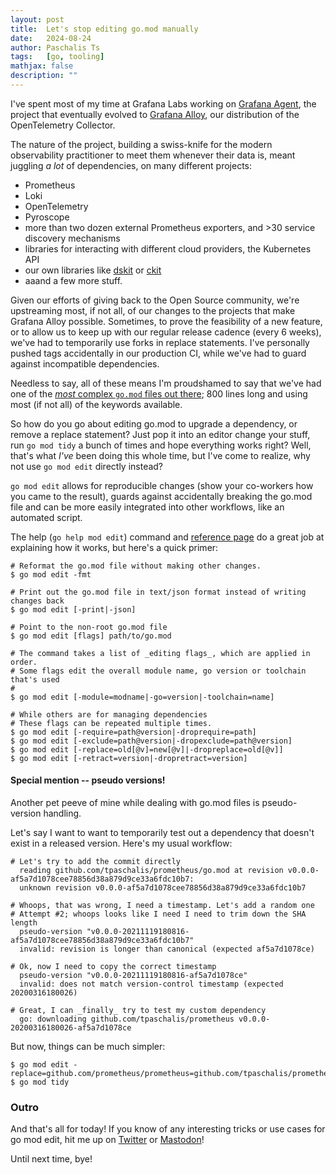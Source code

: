 ```yaml
---
layout: post
title:  Let's stop editing go.mod manually
date:   2024-08-24
author: Paschalis Ts
tags:   [go, tooling]
mathjax: false
description: ""
---
```


I've spent most of my time at Grafana Labs working on [Grafana Agent](https://github.com/grafana/agent), the
project that eventually evolved to [Grafana Alloy](https://github.com/grafana/alloy), our distribution of the
OpenTelemetry Collector.

The nature of the project, building a swiss-knife for the modern observability
practitioner to meet them whenever their data is, meant juggling _a lot_ of
dependencies, on many different projects:

* Prometheus
* Loki
* OpenTelemetry
* Pyroscope
* more than two dozen external Prometheus exporters, and >30 service discovery mechanisms
* libraries for interacting with different cloud providers, the Kubernetes API
* our own libraries like [dskit](https://github.com/grafana/dskit) or [ckit](https://github.com/grafana/ckit)
* aaand a few more stuff.

Given our efforts of giving back to the Open Source community, we're
upstreaming most, if not all, of our changes to the projects that make Grafana
Alloy possible. Sometimes, to prove the feasibility of a new feature, or to
allow us to keep up with our regular release cadence (every 6 weeks), we've had
to temporarily use forks in replace statements. I've personally pushed tags
accidentally in our production CI, while we've had to guard against
incompatible dependencies.

Needless to say, all of these means I'm proudshamed to say that we've had one
of the [_most_ complex `go.mod` files out there](https://github.com/grafana/agent/blob/b9c3594b84e7be24fa936548782130e39636eb38/go.mod); 800 lines long and using most (if not all) of the keywords available.

So how do you go about editing go.mod to upgrade a dependency, or remove a
replace statement? Just pop it into an editor change your stuff, run `go mod tidy`
a bunch of times and hope everything works right? Well, that's what _I've_ been
doing this whole time, but I've come to realize, why not use `go mod edit`
directly instead?

`go mod edit` allows for reproducible changes (show your co-workers how you
came to the result), guards against accidentally breaking the go.mod file and
can be more easily integrated into other workflows, like an automated script.

The help (`go help mod edit`) command and [reference page](https://go.dev/ref/mod#go-mod-edit)
do a great job at explaining how it works, but here's a quick primer:

```
# Reformat the go.mod file without making other changes.
$ go mod edit -fmt

# Print out the go.mod file in text/json format instead of writing changes back
$ go mod edit [-print|-json]

# Point to the non-root go.mod file
$ go mod edit [flags] path/to/go.mod

# The command takes a list of _editing flags_, which are applied in order.
# Some flags edit the overall module name, go version or toolchain that's used
#
$ go mod edit [-module=modname|-go=version|-toolchain=name]

# While others are for managing dependencies
# These flags can be repeated multiple times.
$ go mod edit [-require=path@version|-droprequire=path]
$ go mod edit [-exclude=path@version|-dropexclude=path@version]
$ go mod edit [-replace=old[@v]=new[@v]|-dropreplace=old[@v]]
$ go mod edit [-retract=version|-dropretract=version]
```

#### Special mention -- pseudo versions!

Another pet peeve of mine while dealing with go.mod files is pseudo-version
handling.

Let's say I want to want to temporarily test out a dependency that doesn't
exist in a released version. Here's my usual workflow:

```
# Let's try to add the commit directly
  reading github.com/tpaschalis/prometheus/go.mod at revision v0.0.0-af5a7d1078cee78856d38a879d9ce33a6fdc10b7:
  unknown revision v0.0.0-af5a7d1078cee78856d38a879d9ce33a6fdc10b7

# Whoops, that was wrong, I need a timestamp. Let's add a random one
# Attempt #2; whoops looks like I need I need to trim down the SHA length
  pseudo-version "v0.0.0-20211119180816-af5a7d1078cee78856d38a879d9ce33a6fdc10b7"
  invalid: revision is longer than canonical (expected af5a7d1078ce)

# Ok, now I need to copy the correct timestamp
  pseudo-version "v0.0.0-20211119180816-af5a7d1078ce"
  invalid: does not match version-control timestamp (expected 20200316180026)

# Great, I can _finally_ try to test my custom dependency
  go: downloading github.com/tpaschalis/prometheus v0.0.0-20200316180026-af5a7d1078ce
```

But now, things can be much simpler:

```
$ go mod edit -replace=github.com/prometheus/prometheus=github.com/tpaschalis/prometheus@1b86d54c7facda4a8d3a4df8e143283a9b498492
$ go mod tidy
```

### Outro

And that's all for today! If you know of any interesting tricks or use cases for go mod edit, hit me up on [Twitter](https://twitter.com/tpaschalis_) or [Mastodon](https://m.tpaschalis.me/@tpaschalis)!

Until next time, bye!
